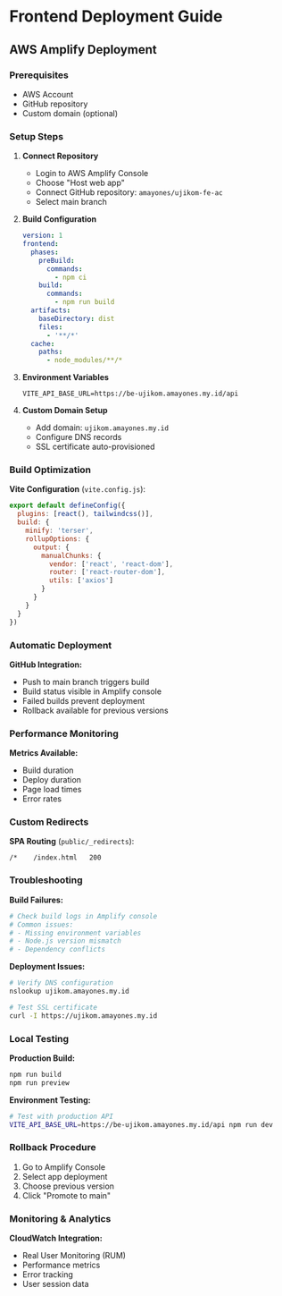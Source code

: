 # Frontend Deployment Guide

## AWS Amplify Deployment

### Prerequisites
- AWS Account
- GitHub repository
- Custom domain (optional)

### Setup Steps

1. **Connect Repository**
   - Login to AWS Amplify Console
   - Choose "Host web app"
   - Connect GitHub repository: `amayones/ujikom-fe-ac`
   - Select main branch

2. **Build Configuration**
   ```yaml
   version: 1
   frontend:
     phases:
       preBuild:
         commands:
           - npm ci
       build:
         commands:
           - npm run build
     artifacts:
       baseDirectory: dist
       files:
         - '**/*'
     cache:
       paths:
         - node_modules/**/*
   ```

3. **Environment Variables**
   ```
   VITE_API_BASE_URL=https://be-ujikom.amayones.my.id/api
   ```

4. **Custom Domain Setup**
   - Add domain: `ujikom.amayones.my.id`
   - Configure DNS records
   - SSL certificate auto-provisioned

### Build Optimization

**Vite Configuration** (`vite.config.js`):
```javascript
export default defineConfig({
  plugins: [react(), tailwindcss()],
  build: {
    minify: 'terser',
    rollupOptions: {
      output: {
        manualChunks: {
          vendor: ['react', 'react-dom'],
          router: ['react-router-dom'],
          utils: ['axios']
        }
      }
    }
  }
})
```

### Automatic Deployment

**GitHub Integration:**
- Push to main branch triggers build
- Build status visible in Amplify console
- Failed builds prevent deployment
- Rollback available for previous versions

### Performance Monitoring

**Metrics Available:**
- Build duration
- Deploy duration
- Page load times
- Error rates

### Custom Redirects

**SPA Routing** (`public/_redirects`):
```
/*    /index.html   200
```

### Troubleshooting

**Build Failures:**
```bash
# Check build logs in Amplify console
# Common issues:
# - Missing environment variables
# - Node.js version mismatch
# - Dependency conflicts
```

**Deployment Issues:**
```bash
# Verify DNS configuration
nslookup ujikom.amayones.my.id

# Test SSL certificate
curl -I https://ujikom.amayones.my.id
```

### Local Testing

**Production Build:**
```bash
npm run build
npm run preview
```

**Environment Testing:**
```bash
# Test with production API
VITE_API_BASE_URL=https://be-ujikom.amayones.my.id/api npm run dev
```

### Rollback Procedure

1. Go to Amplify Console
2. Select app deployment
3. Choose previous version
4. Click "Promote to main"

### Monitoring & Analytics

**CloudWatch Integration:**
- Real User Monitoring (RUM)
- Performance metrics
- Error tracking
- User session data